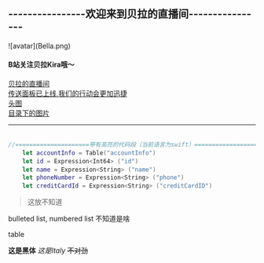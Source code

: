 <h2>----------------欢迎来到贝拉的直播间----------------</h2>
![avatar](Bella.png)
<h4>B站关注贝拉Kira哦～</h4>
<a href="https://live.bilibili.com/22632424?broadcast_type=0&is_room_feed=1&spm_id_from=333.999.0.0">贝拉的直播间</a>
<br>
<a href="AnotherMarkdown.md">传送面板已上线,我们的行动会更加迅捷</a>
<br>
<a href="https://i2.hdslb.com/bfs/face/668af440f8a8065743d3fa79cfa8f017905d0065.jpg@240w_240h_1c_1s.webp">头图</a>
<br>
<a href="Bella.png">目录下的图片</a>

<hr>


```swift

//=====================带有高亮的代码段（当前语言为swift）==============================
    let accountInfo = Table("accountInfo")
    let id = Expression<Int64> ("id")
    let name = Expression<String> ("name")
    let phoneNumber = Expression<String> ("phone")
    let creditCardId = Expression<String> ("creditCardID")


```
<blockquote>这放不知道</blockquote>

bulleted list, numbered list 不知道是啥

table

<b>这是黑体</b>
<i>这是Italy</i>
~~不对劲~~
